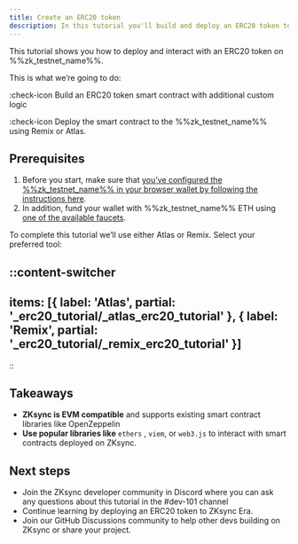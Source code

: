 ```yaml
---
title: Create an ERC20 token
description: In this tutorial you'll build and deploy an ERC20 token to %%zk_testnet_name%%
---
```


This tutorial shows you how to deploy and interact with an ERC20 token on %%zk_testnet_name%%.

This is what we’re going to do:

:check-icon Build an ERC20 token smart contract with additional custom logic

:check-icon Deploy the smart contract to the %%zk_testnet_name%% using Remix or Atlas.

## Prerequisites

1. Before you start, make sure that
[you’ve configured the %%zk_testnet_name%% in your browser wallet by following the instructions here](/build/connect-to-zksync).
1. In addition, fund your wallet with %%zk_testnet_name%% ETH using [one of the available faucets](/ecosystem/network-faucets).

To complete this tutorial we’ll use either Atlas or Remix. Select your preferred tool:

::content-switcher
---
items: [{
  label: 'Atlas',
  partial: '_erc20_tutorial/_atlas_erc20_tutorial'
}, {
  label: 'Remix',
  partial: '_erc20_tutorial/_remix_erc20_tutorial'
}]
---
::

## Takeaways

- **ZKsync is EVM compatible** and supports existing smart contract libraries like OpenZeppelin
- **Use popular libraries like** `ethers` , `viem`, or `web3.js` to interact with smart contracts deployed on ZKsync.

## Next steps

- Join the ZKsync developer community in Discord where you can ask any questions about this tutorial in the #dev-101
  channel
- Continue learning by deploying an ERC20 token to ZKsync Era.
- Join our GitHub Discussions community to help other devs building on ZKsync or share your project.
